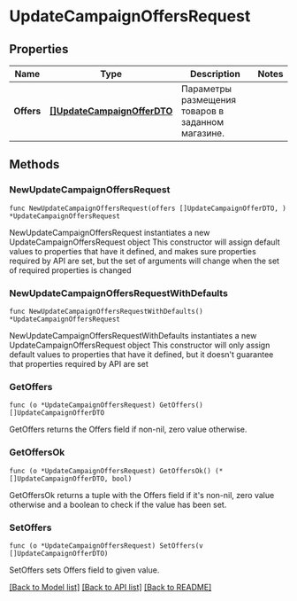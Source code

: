 # UpdateCampaignOffersRequest

## Properties

Name | Type | Description | Notes
------------ | ------------- | ------------- | -------------
**Offers** | [**[]UpdateCampaignOfferDTO**](UpdateCampaignOfferDTO.md) | Параметры размещения товаров в заданном магазине. | 

## Methods

### NewUpdateCampaignOffersRequest

`func NewUpdateCampaignOffersRequest(offers []UpdateCampaignOfferDTO, ) *UpdateCampaignOffersRequest`

NewUpdateCampaignOffersRequest instantiates a new UpdateCampaignOffersRequest object
This constructor will assign default values to properties that have it defined,
and makes sure properties required by API are set, but the set of arguments
will change when the set of required properties is changed

### NewUpdateCampaignOffersRequestWithDefaults

`func NewUpdateCampaignOffersRequestWithDefaults() *UpdateCampaignOffersRequest`

NewUpdateCampaignOffersRequestWithDefaults instantiates a new UpdateCampaignOffersRequest object
This constructor will only assign default values to properties that have it defined,
but it doesn't guarantee that properties required by API are set

### GetOffers

`func (o *UpdateCampaignOffersRequest) GetOffers() []UpdateCampaignOfferDTO`

GetOffers returns the Offers field if non-nil, zero value otherwise.

### GetOffersOk

`func (o *UpdateCampaignOffersRequest) GetOffersOk() (*[]UpdateCampaignOfferDTO, bool)`

GetOffersOk returns a tuple with the Offers field if it's non-nil, zero value otherwise
and a boolean to check if the value has been set.

### SetOffers

`func (o *UpdateCampaignOffersRequest) SetOffers(v []UpdateCampaignOfferDTO)`

SetOffers sets Offers field to given value.



[[Back to Model list]](../README.md#documentation-for-models) [[Back to API list]](../README.md#documentation-for-api-endpoints) [[Back to README]](../README.md)


